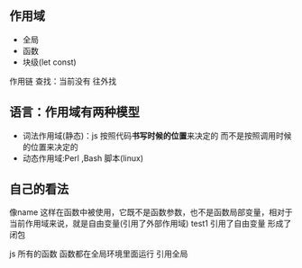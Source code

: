 ## 作用域
- 全局
- 函数
- 块级(let const) 


作用链
查找：当前没有   往外找
## 语言：作用域有两种模型
- 词法作用域(静态)：js   按照代码**书写时候的位置**来决定的 而不是按照调用时候的位置来决定的
- 动态作用域:Perl ,Bash 脚本(linux)

## 自己的看法
像name 这样在函数中被使用，它既不是函数参数，也不是函数局部变量，相对于当前作用域来说，就是自由变量(引用了外部作用域)   test1 引用了自由变量 形成了闭包

js 所有的函数 函数都在全局环境里面运行  引用全局